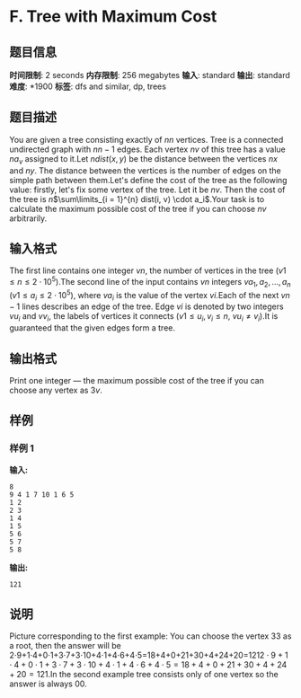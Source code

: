 # F. Tree with Maximum Cost

## 题目信息

**时间限制**: 2 seconds
**内存限制**: 256 megabytes
**输入**: standard
**输出**: standard
**难度**: *1900
**标签**: dfs and similar, dp, trees

## 题目描述

You are given a tree consisting exactly of $n$$n$ vertices. Tree is a connected undirected graph with $n$$n-1$ edges. Each vertex $n$$v$ of this tree has a value $n$$a_v$ assigned to it.Let $n$$dist(x, y)$ be the distance between the vertices $n$$x$ and $n$$y$. The distance between the vertices is the number of edges on the simple path between them.Let's define the cost of the tree as the following value: firstly, let's fix some vertex of the tree. Let it be $n$$v$. Then the cost of the tree is $n$$\sum\limits_{i = 1}^{n} dist(i, v) \cdot a_i$.Your task is to calculate the maximum possible cost of the tree if you can choose $n$$v$ arbitrarily.

## 输入格式

The first line contains one integer $v$$n$, the number of vertices in the tree ($v$$1 \le n \le 2 \cdot 10^5$).The second line of the input contains $v$$n$ integers $v$$a_1, a_2, \dots, a_n$ ($v$$1 \le a_i \le 2 \cdot 10^5$), where $v$$a_i$ is the value of the vertex $v$$i$.Each of the next $v$$n - 1$ lines describes an edge of the tree. Edge $v$$i$ is denoted by two integers $v$$u_i$ and $v$$v_i$, the labels of vertices it connects ($v$$1 \le u_i, v_i \le n$, $v$$u_i \ne v_i$).It is guaranteed that the given edges form a tree.

## 输出格式

Print one integer — the maximum possible cost of the tree if you can choose any vertex as $3$$v$.

## 样例

### 样例 1

**输入:**
```
8
9 4 1 7 10 1 6 5
1 2
2 3
1 4
1 5
5 6
5 7
5 8
```

**输出:**
```
121
```

## 说明

Picture corresponding to the first example: You can choose the vertex 3$3$ as a root, then the answer will be 2⋅9+1⋅4+0⋅1+3⋅7+3⋅10+4⋅1+4⋅6+4⋅5=18+4+0+21+30+4+24+20=121$2 \cdot 9 + 1 \cdot 4 + 0 \cdot 1 + 3 \cdot 7 + 3 \cdot 10 + 4 \cdot 1 + 4 \cdot 6 + 4 \cdot 5 = 18 + 4 + 0 + 21 + 30 + 4 + 24 + 20 = 121$.In the second example tree consists only of one vertex so the answer is always 0$0$.
